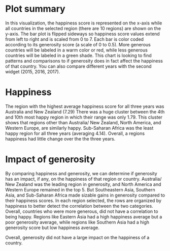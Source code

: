 # Plot summary
 In this visualization, the happiness score is represented on the x-axis while all countries in the selected region (there are 10 regions) are shown on the y-axis. The bar plot is flipped sideways so happiness score values extend from left to right and is scaled from 0 to 7. Each bar is color coded according to its generosity score (a scale of 0 to 0.5). More generous countries will be labeled in a warm color or red, while less generous countries will be labeled in a green shade. This chart is looking to find patterns and comparisons to if generosity does in fact affect the happiness of that country. You can also compare different years with the second widget (2015, 2016, 2017).

# Happiness
 The region with the highest average happiness score for all three years was Australia and New Zealand (7.29) There was a huge cluster between the 4th and 10th most happy region in which their range was only 1.79. This cluster shows that regions other than Australia/ New Zealand, North America, and Western Europe, are similarly happy. Sub-Saharan Africa was the least happy region for all three years (averaging 4.14). Overall, a regions happiness had little change over the the three years.

# Impact of generosity
 By comparing happiness and generosity, we can determine if generosity has an impact, if any, on the happiness of that region or country.  Australia/ New Zealand was the leading region in generosity, and North America and Western Europe remained in the top 5. But Southeastern Asia, Southern Asia, and Sub-Saharan Africa made sizable gains in generosity compared to their happiness scores. In each region selected, the rows are organized by happiness to better detect the correlation between the two categories. Overall, countries who were more generous, did not have a correlation to being happy. Regions like Eastern Asia had a high happiness average but a poor generosity average, while regions like Southern Asia had a high generosity score but low happiness average.

 Overall, generosity did not have a large impact on the happiness of a country. 
